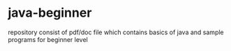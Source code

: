 # java-beginner
repository consist of pdf/doc file which contains basics of java and sample programs for beginner level
